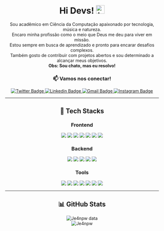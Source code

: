 <p align="center">
  <h1 align="center">Hi Devs! <img src="https://user-images.githubusercontent.com/1303154/88677602-1635ba80-d120-11ea-84d8-d263ba5fc3c0.gif" width="28px" height="28px" alt="hi"></h1>

  <p align="center">
    Sou acadêmico em Ciência da Computação apaixonado por tecnologia, música e natureza. <br>
    Encaro minha profissão como o meio que Deus me deu para viver em missão. <br>
    Estou sempre em busca de aprendizado e pronto para encarar desafios complexos. <br>
    Também gosto de contribuir com projetos abertos e sou determinado a alcançar meus objetivos. <br>
    <strong>Obs: Sou chato, mas eu resolvo!</strong>
  </p>

  <h3 align="center">📫 Vamos nos conectar!</h3>

  <p align="center">
    <a href="https://twitter.com/je4npw">
      <img src="https://img.shields.io/badge/-@je4npw-1ca0f1?style=flat&labelColor=1ca0f1&logo=twitter&logoColor=white" alt="Twitter Badge"/>
    </a>
    <a href="https://www.linkedin.com/in/je4npw/">
      <img src="https://img.shields.io/badge/-je4npw-0e76a8?style=flat&labelColor=0e76a8&logo=linkedin&logoColor=white" alt="Linkedin Badge"/>
    </a>
    <a href="mailto:je4n.pw@gmail.com">
      <img src="https://img.shields.io/badge/-je4n.pw-c0392b?style=flat&labelColor=c0392b&logo=gmail&logoColor=white" alt="Gmail Badge"/>
    </a>
    <a href="https://instagram.com/je4npw">
      <img src="https://img.shields.io/badge/-je4n.pw-ffffff?style=flat&labelColor=white&logo=Instagram&logoColor=purple" alt="Instagram Badge"/>
    </a>
  </p>

---

<h2 align="center">💼 Tech Stacks</h2>

<h3 align="center">Frontend</h3>

<p align="center">
  <img src="https://img.shields.io/badge/PHP-764ABC.svg?style=for-the-badge&logo=PHP&logoColor=white"/>
  <img src="https://img.shields.io/badge/-Laravel-ff2d20?style=for-the-badge&logo=laravel&logoColor=white"/>
  <img src="https://img.shields.io/badge/Next.js-000000.svg?style=for-the-badge&logo=nextdotjs&logoColor=white"/>
  <img src="https://img.shields.io/badge/React-61DAFB.svg?style=for-the-badge&logo=React&logoColor=black"/>
  <img src="https://img.shields.io/badge/TypeScript-3178C6.svg?style=for-the-badge&logo=TypeScript&logoColor=white"/>
  <img src="https://img.shields.io/badge/JavaScript-F7DF1E.svg?style=for-the-badge&logo=JavaScript&logoColor=black"/>
  <img src="https://img.shields.io/badge/Tailwind%20CSS-06B6D4.svg?style=for-the-badge&logo=Tailwind-CSS&logoColor=white"/>
</p>

<h3 align="center">Backend</h3>

<p align="center">
  <img src="https://img.shields.io/badge/MySQL-white?style=for-the-badge&logo=mysql&logoColor=blue"/>
  <img src="https://img.shields.io/badge/MariaDB-white?style=for-the-badge&logo=mariadb&logoColor=blue"/>
  <img src="https://img.shields.io/badge/Node.js-339933?style=for-the-badge&logo=nodedotjs&logoColor=white"/>
  <img src="https://img.shields.io/badge/Mongoose-green?style=for-the-badge&logo=mongoose&logoColor=white"/>
  <img src="https://img.shields.io/badge/MongoDB-green?style=for-the-badge&logo=mongodb&logoColor=white"/>
</p>

<h3 align="center">Tools</h3>

<p align="center">
  <img src="https://img.shields.io/badge/Arch_Linux-1793D1?style=for-the-badge&logo=arch-linux&logoColor=white"/>
  <img src="https://img.shields.io/badge/-Phpstorm-8d3ff0?style=for-the-badge&logo=phpstorm&logoColor=white"/>
  <img src="https://img.shields.io/badge/-Webstorm-ffea24?style=for-the-badge&logo=webstorm&logoColor=black"/>
  <img src="https://img.shields.io/badge/-Git-F05032?style=for-the-badge&logo=git&logoColor=white"/>
  <img src="https://img.shields.io/badge/Github-00C7B7?style=for-the-badge&logo=github&logoColor=white"/>
  <img src="https://img.shields.io/badge/Vercel-000000?style=for-the-badge&logo=vercel&logoColor=white"/>
  <img src="https://img.shields.io/badge/Vite-646CFF.svg?style=for-the-badge&logo=Vite&logoColor=white"/>
</p>

---

<h2 align="center">📊 GitHub Stats</h2>

<p align="center">
  <img src="https://nirzak-streak-stats.vercel.app/?user=JE4NPW&theme=vue-dark&hide_border=false" alt="Je4npw data">
  <br/>  
  <img src="https://github-contributor-stats.vercel.app/api?username=JE4NPW&limit=5&theme=vue-dark&combine_all_yearly_contributions=true" alt="Je4npw">
</p>
